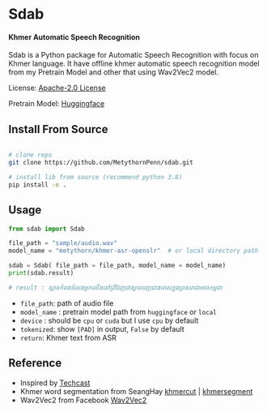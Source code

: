 # Sdab

#### Khmer Automatic Speech Recognition

 
Sdab is a Python package for Automatic Speech Recognition with focus on Khmer language. It have offline khmer automatic speech recognition model from my Pretrain Model and other that using Wav2Vec2 model.

License: [Apache-2.0 License](https://github.com/MetythornPenn/sdab/blob/main/LICENSE)

Pretrain Model: [Huggingface](https://huggingface.co/metythorn/khmer-asr-openslr)

## Install From Source

```sh

# clone repo 
git clone https://github.com/MetythornPenn/sdab.git

# install lib from source (recommend python 3.8)
pip install -e .
```

## Usage


```python
from sdab import Sdab

file_path = "sample/audio.wav"
model_name = "metythorn/khmer-asr-openslr"  # or local directory path

sdab = Sdab( file_path = file_path, model_name = model_name)
print(sdab.result)

# result : ស្ពានកំពងចំលងអ្នកលើងនៅព្រីវែញជាស្ពានវេញជាងគេសក្នុងព្រសរាជាអាចកម្ពុជា

```

- `file_path`: path of audio file
- `model_name` : pretrain model path from `huggingface` or `local`
- `device` : should be `cpu` or `cuda` but I use `cpu` by default
- `tokenized`: show `[PAD]` in output, `False` by default
- `return`: Khmer text from ASR

## Reference 
- Inspired by [Techcast](https://www.youtube.com/watch?v=ekhFo-6JzLQ&t=28s)
- Khmer word segmentation from SeangHay [khmercut](https://github.com/seanghay/khmercut.git) | [khmersegment](https://github.com/seanghay/khmersegment)
- Wav2Vec2 from Facebook [Wav2Vec2](https://github.com/facebookresearch/fairseq/blob/main/examples/wav2vec/README.md)
